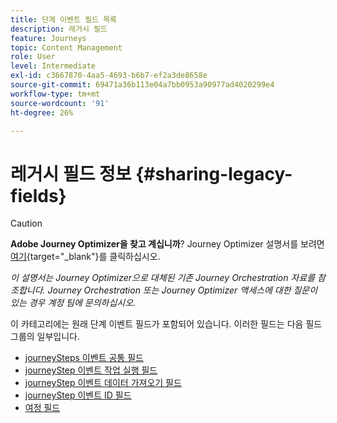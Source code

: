```yaml
---
title: 단계 이벤트 필드 목록
description: 레거시 필드
feature: Journeys
topic: Content Management
role: User
level: Intermediate
exl-id: c3667870-4aa5-4693-b6b7-ef2a3de8658e
source-git-commit: 69471a36b113e04a7bb0953a90977ad4020299e4
workflow-type: tm+mt
source-wordcount: '91'
ht-degree: 26%

---
```


# 레거시 필드 정보 {#sharing-legacy-fields}


>[!CAUTION]
>
>**Adobe Journey Optimizer을 찾고 계십니까**? Journey Optimizer 설명서를 보려면 [여기](https://experienceleague.adobe.com/ko/docs/journey-optimizer/using/ajo-home){target="_blank"}를 클릭하십시오.
>
>
>_이 설명서는 Journey Optimizer으로 대체된 기존 Journey Orchestration 자료를 참조합니다. Journey Orchestration 또는 Journey Optimizer 액세스에 대한 질문이 있는 경우 계정 팀에 문의하십시오._


이 카테고리에는 원래 단계 이벤트 필드가 포함되어 있습니다. 이러한 필드는 다음 필드 그룹의 일부입니다.

* [journeySteps 이벤트 공통 필드](../building-journeys/sharing-common-fields.md)
* [journeyStep 이벤트 작업 실행 필드](../building-journeys/sharing-execution-fields.md)
* [journeyStep 이벤트 데이터 가져오기 필드](../building-journeys/sharing-fetch-fields.md)
* [journeyStep 이벤트 ID 필드](../building-journeys/sharing-identity-fields.md)
* [여정 필드](../building-journeys/sharing-journey-fields.md)
